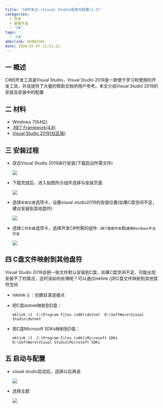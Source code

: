 ```yaml
---
title: 'C#开发之——Visual Studio安装与配置(1.3)'
categories:
  - 开发
  - 桌面开发
  - 'C#'
tags:
  - 'C#'
abbrlink: b600d284
date: 2020-07-07 22:51:21
---
```

## 一 概述

C#的开发工具是Visual Studio，Visual Studio 2019是一款便于学习和使用的开发工具，并且提供了大量的帮助文档供用户参考。本文介绍Visual Studio 2019的安装及安装中的配置

<!--more-->

## 二 材料

* Windows 7(64位)
* [.NET Framework(4.8)][11]
* [Visual Studio 2019(社区版)][12]

## 三 安装过程

* 双击Visual Studio 2019进行安装(下载启动所需文件)

  ![][1]
  
* 下载完成后，进入如图所示组件选择与安装页面

  ![][2]

* 选择`安装位置`选项卡，设置visual studio2019的安装位置(如果C盘空间不足，建议安装到其他盘符)

  ![][3]
  
* 选择`工作负载`选项卡，选择开发C#所需的组件:`.NET桌面开发`和`通用Windows平台开发`

  ![][4]

## 四  C盘文件映射到其他盘符

Visual Studio 2019会把一些文件默认安装到C盘，如果C盘空间不足，可能出现安装不了的情况，这时该如何处理呢？可以通过mklink /j将C盘文件映射到其他盘符空间

* mklink /j  ：创建目录连接点 

* 把C盘dotnet映射到D盘：

  ```
  mklink /J  C:\Program Files (x86)\dotnet  D:\SoftWare\Visual Studio\dotnet
  ```
  
* 把C盘Microsoft SDKs映射到D盘：

  ```
  mklink /J  C:\Program Files (x86)\Microsoft SDKs  D:\SoftWare\Visual Studio\Microsoft SDKs
  ```

## 五 启动与配置

* visual studio启动后，选择以后再说

  ![][5]
  
* 选择主题

  ![][6]


[1]:https://cdn.jsdelivr.net/gh/pgzxc/CDN/blog-image/csharp-visual-studio-getfile.png
[2]:https://cdn.jsdelivr.net/gh/pgzxc/CDN/blog-image/csharp-visual-studio2019-component-install.png
[3]:https://cdn.jsdelivr.net/gh/pgzxc/CDN/blog-image/csharp-visual-studio2019-install-part.png
[4]:https://cdn.jsdelivr.net/gh/pgzxc/CDN/blog-image/csharp-visual-studio2019-net-component.png
[5]:https://cdn.jsdelivr.net/gh/pgzxc/CDN/blog-image/csharp-visual-studio2019-start-install.png
[6]:https://cdn.jsdelivr.net/gh/pgzxc/CDN/blog-image/csharp-visual-studio2019-theme-config.png



[11]:https://dotnet.microsoft.com/download
[12]:https://visualstudio.microsoft.com/zh-hans/vs/
